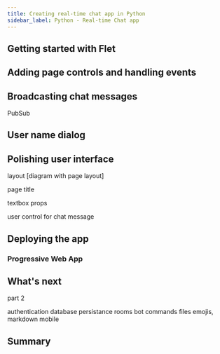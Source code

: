 ```yaml
---
title: Creating real-time chat app in Python
sidebar_label: Python - Real-time Chat app
---
```


## Getting started with Flet

## Adding page controls and handling events

## Broadcasting chat messages

PubSub

## User name dialog

## Polishing user interface

layout [diagram with page layout]

page title

textbox props

user control for chat message

## Deploying the app

### Progressive Web App

## What's next

part 2

authentication
database persistance
rooms
bot commands
files
emojis, markdown
mobile

## Summary